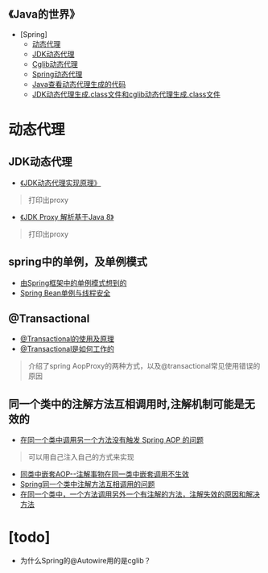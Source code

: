 
<h2>《Java的世界》</h2>

* [Spring]
  * [动态代理](https://github.com/hwa01/java-all-in/blob/master/README.md#动态代理)
  * [JDK动态代理](https://github.com/hwa01/java-all-in/blob/master/README.md#JDK动态代理)
  * [Cglib动态代理](https://blog.csdn.net/sunnycoco05/article/details/78853148)
  * [Spring动态代理](https://blog.csdn.net/sunnycoco05/article/details/78901449)
  * [Java查看动态代理生成的代码](https://www.cnblogs.com/ctgulong/p/5011614.html)
  * [JDK动态代理生成.class文件和cglib动态代理生成.class文件](https://blog.csdn.net/zhao1991abc/article/details/52926620)

# 动态代理

## JDK动态代理
* [《JDK动态代理实现原理》](http://rejoy.iteye.com/blog/1627405)
> 打印出proxy
* [《JDK Proxy 解析基于Java 8》](https://blog.csdn.net/sunnycoco05/article/details/78845878)
> 打印出proxy
	
	
## spring中的单例，及单例模式
* [由Spring框架中的单例模式想到的](http://www.cnblogs.com/chengxuyuanzhilu/p/6404991.html)
* [Spring Bean单例与线程安全](https://www.cnblogs.com/redcool/p/6398760.html)


## @Transactional
* [@Transactional的使用及原理](https://blog.csdn.net/aichuanwendang/article/details/53306351)
* [@Transactional是如何工作的](https://mp.weixin.qq.com/s/ZwhkUQF1Nun9pNrFI-3a6w)
> 介绍了spring AopProxy的两种方式，以及@transactional常见使用错误的原因

## 同一个类中的注解方法互相调用时,注解机制可能是无效的
* [在同一个类中调用另一个方法没有触发 Spring AOP 的问题](https://segmentfault.com/a/1190000008379179)
> 可以用自己注入自己的方式来实现
* [同类中嵌套AOP--注解事物在同一类中嵌套调用不生效](https://www.cnblogs.com/vi-2525/p/8761544.html)
* [Spring同一个类中注解方法互相调用的问题](https://www.cnblogs.com/shuzl/p/5304762.html)
* [在同一个类中，一个方法调用另外一个有注解的方法，注解失效的原因和解决方法](https://blog.csdn.net/wudiyong22/article/details/77853347)

# [todo] 
*  为什么Spring的@Autowire用的是cglib？
